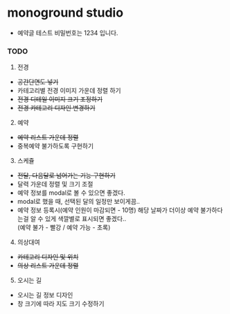 # monoground studio
- 예약글 테스트 비밀번호는 1234 입니다.

### TODO
1. 전경
- ~~공간단면도 넣기~~
- 카테고리별 전경 이미지 가운데 정렬 하기
- ~~전경 디테일 이미지 크기 조정하기~~
- ~~전경 카테고리 디자인 변경하기~~

2. 예약
- ~~예약 리스트 가운데 정렬~~
- 중복예약 불가하도록 구현하기

3. 스케쥴
- ~~전달, 다음달로 넘어가는 기능 구현하기~~
- 달력 가운데 정렬 및 크기 조절
- 예약 정보를 modal로 볼 수 있으면 좋겠다.
- modal로 했을 때, 선택된 달의 일정만 보이게끔..
- 예약 정보 등록시(예약 인원이 마감되면 - 10명) 해당 날짜가 더이상 예약 불가하다는걸 알 수 있게 색깔별로 표시되면 좋겠다..<br>
(예약 불가 - 빨강 / 예약 가능 - 초록)

4. 의상대여
- ~~카테고리 디자인 및 위치~~
- ~~의상 리스트 가운데 정렬~~

5. 오시는 길
- 오시는 길 정보 디자인
- 창 크기에 따라 지도 크기 수정하기
